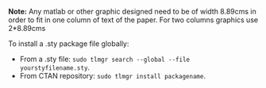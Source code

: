 **Note:** Any matlab or other graphic designed need to be of width 8.89cms in order to fit in one column of text of the paper. For two columns graphics use 2\*8.89cms

To install a .sty package file globally:

- From a .sty file: `sudo tlmgr search --global --file yourstyfilename.sty`.
- From CTAN repository: `sudo tlmgr install packagename`.
